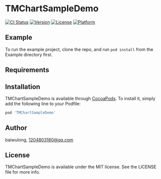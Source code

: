 # TMChartSampleDemo

[![CI Status](http://img.shields.io/travis/baiwulong/TMChartSampleDemo.svg?style=flat)](https://travis-ci.org/baiwulong/TMChartSampleDemo)
[![Version](https://img.shields.io/cocoapods/v/TMChartSampleDemo.svg?style=flat)](http://cocoapods.org/pods/TMChartSampleDemo)
[![License](https://img.shields.io/cocoapods/l/TMChartSampleDemo.svg?style=flat)](http://cocoapods.org/pods/TMChartSampleDemo)
[![Platform](https://img.shields.io/cocoapods/p/TMChartSampleDemo.svg?style=flat)](http://cocoapods.org/pods/TMChartSampleDemo)

## Example

To run the example project, clone the repo, and run `pod install` from the Example directory first.

## Requirements

## Installation

TMChartSampleDemo is available through [CocoaPods](http://cocoapods.org). To install
it, simply add the following line to your Podfile:

```ruby
pod 'TMChartSampleDemo'
```

## Author

baiwulong, 1204803180@qq.com

## License

TMChartSampleDemo is available under the MIT license. See the LICENSE file for more info.
